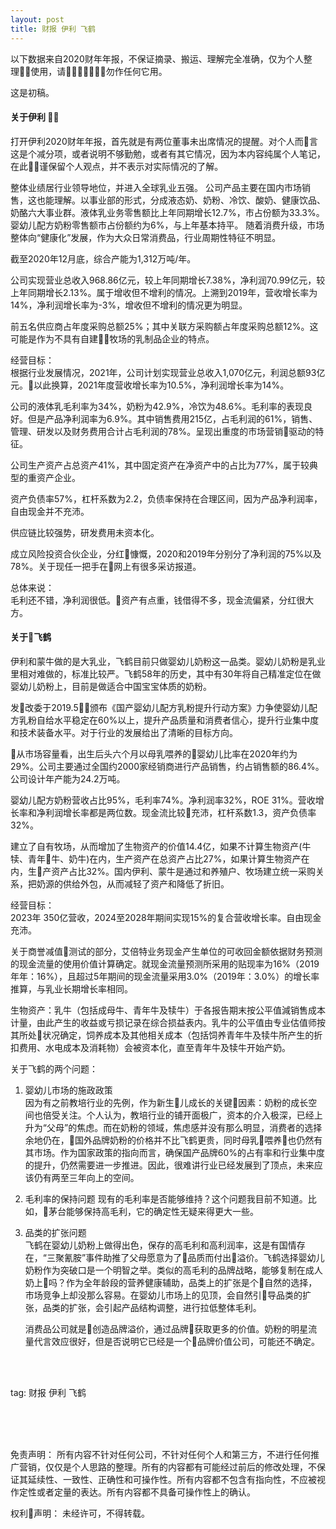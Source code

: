 ```yaml
---
layout: post
title: 财报 伊利 飞鹤
---
```


以下数据来自2020财年年报，不保证摘录、搬运、理解完全准确，仅为个人整理使用，请勿作任何它用。

这是初稿。

#### 关于伊利 

打开伊利2020财年年报，首先就是有两位董事未出席情况的提醒。对个人而言这是个减分项，或者说明不够勤勉，或者有其它情况，因为本内容纯属个人笔记，在此谨保留个人观点，并不表示对实际情况的了解。

整体业绩居行业领导地位，并进入全球乳业五强。
公司产品主要在国内市场销售，这也能理解。以事业部的形式，分成液态奶、奶粉、冷饮、酸奶、健康饮品、奶酪六大事业群。液体乳业务零售额比上年同期增长12.7%，市占份额为33.3%。婴幼儿配方奶粉零售额市占份额约为6%，与上年基本持平。
随着消费升级，市场整体向“健康化”发展，作为大众日常消费品，行业周期性特征不明显。

截至2020年12月底，综合产能为1,312万吨/年。

公司实现营业总收入968.86亿元，较上年同期增长7.38%，净利润70.99亿元，较上年同期增长2.13%。属于增收但不增利的情况。上溯到2019年，营收增长率为14%，净利润增长率为-3%，增收但不增利的情况更为明显。

前五名供应商占年度采购总额25%；其中关联方采购额占年度采购总额12%。这可能是作为不具有自建牧场的乳制品企业的特点。

经营目标：   
根据行业发展情况，2021年，公司计划实现营业总收入1,070亿元，利润总额93亿元。以此换算，2021年度营收增长率为10.5%，净利润增长率为14%。

公司的液体乳毛利率为34%，奶粉为42.9%，冷饮为48.6%。毛利率的表现良好。但是产品净利润率为6.9%。其中销售费用215亿，占毛利润的61%，销售、管理、研发以及财务费用合计占毛利润的78%。呈现出重度的市场营销驱动的特征。

公司生产资产占总资产41%，其中固定资产在净资产中的占比为77%，属于较典型的重资产企业。

资产负债率57%，杠杆系数为2.2，负债率保持在合理区间，因为产品净利润率，自由现金并不充沛。

供应链比较强势，研发费用未资本化。

成立风险投资合伙企业，分红慷慨，2020和2019年分别分了净利润的75%以及78%。关于现任一把手在网上有很多采访报道。

总体来说：    
毛利还不错，净利润很低。资产有点重，钱借得不多，现金流偏紧，分红很大方。


#### 关于飞鹤

伊利和蒙牛做的是大乳业，飞鹤目前只做婴幼儿奶粉这一品类。婴幼儿奶粉是乳业里相对难做的，标准比较严。飞鹤58年的历史，其中有30年将自己精准定位在做婴幼儿奶粉上，目前是做适合中国宝宝体质的奶粉。

发改委于2019.5颁布《国产婴幼儿配方乳粉提升行动方案》力争使婴幼儿配方乳粉自给水平稳定在60%以上，提升产品质量和消费者信心，提升行业集中度和技术装备水平。对于行业的发展给出了清晰的目标方向。

从市场容量看，出生后头六个月以母乳喂养的婴幼儿比率在2020年约为29%。公司主要通过全国约2000家经销商进行产品销售，约占销售额的86.4%。公司设计年产能为24.2万吨。

婴幼儿配方奶粉营收占比95%，毛利率74%。净利润率32%，ROE 31%。营收增长率和净利润增长率都是两位数。现金流比较充沛，杠杆系数1.3，资产负债率32%。

建立了自有牧场，从而增加了生物资产的价值14.4亿，如果不计算生物资产(牛犊、青年牛、奶牛)在内，生产资产在总资产占比27%，如果计算生物资产在内，生产资产占比32%。国内伊利、蒙牛是通过和养殖户、牧场建立统一采购关系，把奶源的供给外包，从而减轻了资产和降低了折旧。

经营目标：   
2023年 350亿营收，2024至2028年期间实现15%的复合营收增长率。自由现金充沛。

关于商誉减值测试的部分，艾倍特业务现金产生单位的可收回金额依据财务预测的现金流量的使用价值计算确定。就现金流量预测所采用的贴现率为16%（2019年年：16%），且超过5年期间的现金流量采用3.0%（2019年：3.0%）的增长率推算，与乳业长期增长率相同。

生物资产：乳牛（包括成母牛、青年牛及犊牛）于各报告期末按公平值減销售成本计量，由此产生的收益或亏损记录在综合损益表内。乳牛的公平值由专业估值师按其所处状况确定，饲养成本及其他相关成本（包括饲养青年牛及犊牛所产生的折扣费用、水电成本及消耗物）会被资本化，直至青年牛及犊牛开始产奶。

关于飞鹤的两个问题：

1. 婴幼儿市场的施政政策  
   因为有之前教培行业的先例，作为新生儿成长的关键因素：奶粉的成长空间也倍受关注。个人认为，教培行业的铺开面极广，资本的介入极深，已经上升为“父母”的焦虑。而在奶粉的领域，焦虑感并没有那么明显，消费者的选择余地仍在，国外品牌奶粉的价格并不比飞鹤更贵，同时母乳喂养也仍然有其市场。作为国家政策的指向而言，确保国产品牌60%的占有率和行业集中度的提升，仍然需要进一步推进。因此，很难讲行业已经发展到了顶点，未来应该仍有两至三年向上的空间。

2. 毛利率的保持问题
   现有的毛利率是否能够维持？这个问题我目前不知道。比如，茅台能够保持高毛利，它的确定性无疑来得更大一些。

3. 品类的扩张问题   
   飞鹤在婴幼儿奶粉上做得出色，保存的高毛利和高利润率，这是有国情存在，“三聚氰胺”事件助推了父母愿意为了品质而付出溢价。飞鹤选择婴幼儿奶粉作为突破口是一个明智之举。类似的高毛利的品牌战略，能够复制在成人奶上吗？作为全年龄段的营养健康辅助，品类上的扩张是个自然的选择，市场竞争上却没那么容易。在婴幼儿市场上的见顶，会自然引导品类的扩张，品类的扩张，会引起产品结构调整，进行拉低整体毛利。
   
   消费品公司就是创造品牌溢价，通过品牌获取更多的价值。奶粉的明星流量代言效应很好，但是否说明它已经是一个品牌价值公司，可能还不确定。




<br>
<br>

tag: 财报 伊利 飞鹤

<br>
<br>
<br>

免责声明：
所有内容不针对任何公司，不针对任何个人和第三方，不进行任何推广营销，仅仅是个人思路的整理。所有的内容都有可能经过前后的修改处理，不保证其延续性、一致性、正确性和可操作性。所有内容都不包含有指向性，不应被视作定性或者定量的表达。所有内容都不具备可操作性上的确认。

权利声明：
未经许可，不得转载。